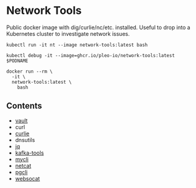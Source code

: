 # Network Tools

Public docker image with dig/curlie/nc/etc. installed. Useful to drop into a Kubernetes cluster to investigate network issues.

```
kubectl run -it nt --image network-tools:latest bash
```

```
kubectl debug -it --image=ghcr.io/pleo-io/network-tools:latest $PODNAME
```

```
docker run --rm \
  -it \
  network-tools:latest \
    bash
```

## Contents

- [vault](https://developer.hashicorp.com/vault/docs/commands)
- curl
- [curlie](https://github.com/rs/curlie)
- dnsutils
- [jq](https://github.com/jqlang/jq)
- [kafka-tools](https://docs.confluent.io/kafka/operations-tools/kafka-tools.html)
- [mycli](https://www.mycli.net/)
- [netcat](https://en.wikipedia.org/wiki/Netcat)
- [pgcli](https://www.pgcli.com/)
- [websocat](https://github.com/vi/websocat)
